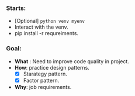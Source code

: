 ### Starts:
  - [Optional] `python venv myenv`
  - Interact with the venv.
  - pip install -r requreiments.

### Goal:
  - **What** : Need to improve code quality in project.
  - **How**: practice design patterns.
    - [x] Starategy pattern.
    - [x] Factor pattern.
  - **Why**: job requirements.